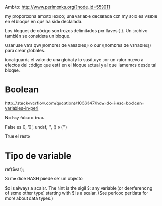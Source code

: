 Ambito: http://www.perlmonks.org/?node_id=559011

my proporciona ámbito léxico; una variable declarada con my sólo es visible en el bloque en que ha sido declarada.

Los bloques de código son trozos delimitados por llaves { }. Un archivo también se considera un bloque.

Usar use vars qw([nombres de variables]) o our ([nombres de variables]) para crear globales.

local guarda el valor de una global y lo sustituye por un valor nuevo a efectos del código que está en el bloque actual y al que llamemos desde tal bloque.



# Boolean
http://stackoverflow.com/questions/1036347/how-do-i-use-boolean-variables-in-perl

No hay false o true.

False es 0, '0', undef, '', () o ('')

True el resto


# Tipo de variable
ref($var);

Si me dice HASH puede ser un objecto


$x is always a scalar. The hint is the sigil $: any variable (or dereferencing of some other type) starting with $ is a scalar. (See perldoc perldata for more about data types.)
